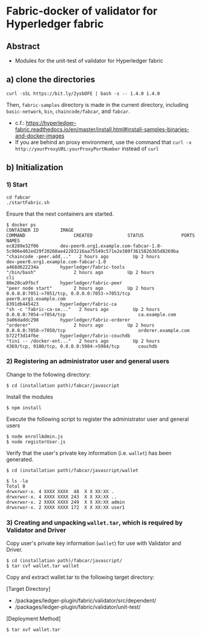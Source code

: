 <!--
 Copyright 2021 Hyperledger Cactus Contributors
 SPDX-License-Identifier: Apache-2.0

 README.md
-->
# Fabric-docker of validator for Hyperledger fabric

## Abstract
- Modules for the unit-test of validator for Hyperledger fabric

## a) clone the directories
    curl -sSL https://bit.ly/2ysbOFE | bash -s -- 1.4.0 1.4.0
Then, `fabric-samples` directory is made in the current directory, including `basic-network`, `bin`, `chaincode/fabcar`, and `fabcar`. 

- c.f.: https://hyperledger-fabric.readthedocs.io/en/master/install.html#install-samples-binaries-and-docker-images
- If you are behind an proxy environment, use the command that `curl -x http://yourProxyURL:yourProxyPortNumber` instead of `curl`

## b) Initialization
### 1) Start

    cd fabcar
    ./startFabric.sh

Ensure that the next containers are started.

    $ docker ps
    CONTAINER ID        IMAGE                                                                                                    COMMAND                  CREATED             STATUS              PORTS                                            NAMES
    ec8289e32f06        dev-peer0.org1.example.com-fabcar-1.0-5c906e402ed29f20260ae42283216aa75549c571e2e380f3615826365d8269ba   "chaincode -peer.add..."   2 hours ago         Up 2 hours                                                           dev-peer0.org1.example.com-fabcar-1.0
    a468d622234a        hyperledger/fabric-tools                                                                                 "/bin/bash"              2 hours ago         Up 2 hours                                                           cli
    80e28ca9fbcf        hyperledger/fabric-peer                                                                                  "peer node start"        2 hours ago         Up 2 hours          0.0.0.0:7051->7051/tcp, 0.0.0.0:7053->7053/tcp   peer0.org1.example.com
    8391db445423        hyperledger/fabric-ca                                                                                    "sh -c 'fabric-ca-se..."   2 hours ago         Up 2 hours          0.0.0.0:7054->7054/tcp                           ca.example.com
    3a06daddc298        hyperledger/fabric-orderer                                                                               "orderer"                2 hours ago         Up 2 hours          0.0.0.0:7050->7050/tcp                           orderer.example.com
    b722f3d14f6e        hyperledger/fabric-couchdb                                                                               "tini -- /docker-ent..."   2 hours ago         Up 2 hours          4369/tcp, 9100/tcp, 0.0.0.0:5984->5984/tcp       couchdb

### 2) Registering an administrator user and general users

Change to the following directory:

    $ cd (installation path)/fabcar/javascript

Install the modules

    $ npm install

Execute the following script to register the administrator user and general users

    $ node enrollAdmin.js
    $ node registerUser.js

Verify that the user's private key information (i.e. `wallet`) has been generated.

    $ cd (installation path)/fabcar/javascript/wallet

    $ ls -la
    Total 0
    drwxrwxr-x. 4 XXXX XXXX  48  X X XX:XX .
    drwxrwxr-x. 4 XXXX XXXX 243  X X XX:XX ..
    drwxrwxr-x. 2 XXXX XXXX 249  X X XX:XX admin
    drwxrwxr-x. 2 XXXX XXXX 172  X X XX:XX user1

### 3) Creating and unpacking `wallet.tar`, which is required by Validator and Driver

Copy user's private key information (`wallet`) for use with Validator and Driver.

    $ cd (installation path)/fabcar/javascript/
    $ tar cvf wallet.tar wallet

Copy and extract wallet.tar to the following target directory:

[Target Directory]

- /packages/ledger-plugin/fabric/validator/src/dependent/
- /packages/ledger-plugin/fabric/validator/unit-test/

[Deployment Method]

    $ tar xvf wallet.tar

